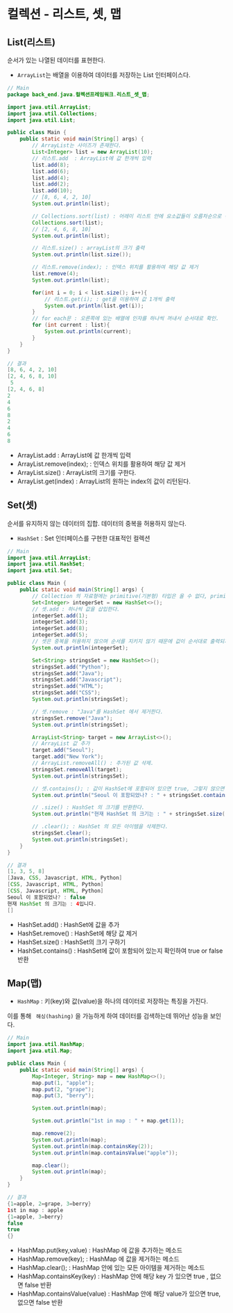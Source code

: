 # 컬렉션 - 리스트, 셋, 맵 
## List(리스트)
순서가 있는 나열된 데이터를 표현한다.
- ```ArrayList```는 배열을 이용하여 데이터를 저장하는 List 인터페이스다.
```java
// Main
package back_end.java.컬렉션프레임워크.리스트_셋_맵;

import java.util.ArrayList;
import java.util.Collections;
import java.util.List;

public class Main {
    public static void main(String[] args) {
        // ArrayList는 사이즈가 존재한다.
        List<Integer> list = new ArrayList(10);
        // 리스트.add  : ArrayList에 값 한개씩 입력
        list.add(8);
        list.add(6);
        list.add(4);
        list.add(2);
        list.add(10);
        // [8, 6, 4, 2, 10]
        System.out.println(list);

        // Collections.sort(list) : 어레이 리스트 안에 요소값들이 오름차순으로 정렬 ㅡ 내림차순 존재
        Collections.sort(list);
        // [2, 4, 6, 8, 10]
        System.out.println(list);

        // 리스트.size() : arrayList의 크기 출력
        System.out.println(list.size());

        // 리스트.remove(index); : 인덱스 위치를 활용하여 해당 값 제거
        list.remove(4);
        System.out.println(list);

        for(int i = 0; i < list.size(); i++){
            // 리스트.get(i); : get을 이용하여 값 1개씩 출력
            System.out.println(list.get(i));
        }
        // for each문 : 오른쪽에 있는 배열에 인자를 하나씩 꺼내서 순서대로 확인.
        for (int current : list){
            System.out.println(current);
        }
    }
}

// 결과
[8, 6, 4, 2, 10]
[2, 4, 6, 8, 10]
 5
[2, 4, 6, 8]
2
4
6
8
2
4
6
8
```
- ArrayList.add  : ArrayList에 값 한개씩 입력
- ArrayList.remove(index); : 인덱스 위치를 활용하여 해당 값 제거
- ArrayList.size() : ArrayList의 크기를 구한다.
- ArrayList.get(index) : ArrayList의 원하는 index의 값이 리턴된다.

## Set(셋)
순서를 유지하지 않는 데이터의 집합. 데이터의 중복을 허용하지 않는다.
- ```HashSet``` : Set 인터페이스를 구현한 대표적인 컬렉션
```java
// Main
import java.util.ArrayList;
import java.util.HashSet;
import java.util.Set;

public class Main {
    public static void main(String[] args) {
        // Collection 의 자료형에는 primitive(기본형) 타입은 올 수 없다, primitive 타입에 해당하는 class 가 존재하니 그것을 사용할 것
        Set<Integer> integerSet = new HashSet<>();
        // 셋.add : 하나씩 값을 삽입한다.
        integerSet.add(1);
        integerSet.add(3);
        integerSet.add(8);
        integerSet.add(5);
        // 셋은 중복을 허용하지 않으며 순서를 지키지 않기 때문에 값이 순서대로 출력되지 않는다.
        System.out.println(integerSet);

        Set<String> stringsSet = new HashSet<>();
        stringsSet.add("Python");
        stringsSet.add("Java");
        stringsSet.add("Javascript");
        stringsSet.add("HTML");
        stringsSet.add("CSS");
        System.out.println(stringsSet);

        // 셋.remove : "Java"를 HashSet 에서 제거한다.
        stringsSet.remove("Java");
        System.out.println(stringsSet);

        ArrayList<String> target = new ArrayList<>();
        // ArrayList 값 추가 
        target.add("Seoul");
        target.add("New York");
        // ArrayList.removeAll() : 추가된 값 삭제.
        stringsSet.removeAll(target);
        System.out.println(stringsSet);

        // 셋.contains(); : 값이 HashSet에 포함되어 있으면 true, 그렇지 않으면 false 를 반환한다.
        System.out.println("Seoul 이 포함되었나? : " + stringsSet.contains("Seoul"));

        // .size() : HashSet 의 크기를 반환한다.
        System.out.println("현재 HashSet 의 크기는 : " + stringsSet.size() + "입니다.");

        // .clear(); : HashSet 의 모든 아이템을 삭제한다.
        stringsSet.clear();
        System.out.println(stringsSet);
    }
}

// 결과
[1, 3, 5, 8]
[Java, CSS, Javascript, HTML, Python]
[CSS, Javascript, HTML, Python]
[CSS, Javascript, HTML, Python]
Seoul 이 포함되었나? : false
현재 HashSet 의 크기는 : 4입니다.
[]
```
- HashSet.add() : HashSet에 값을 추가
- HashSet.remove() : HashSet에 해당 값 제거
- HashSet.size() : HashSet의 크기 구하기
- HashSet.contains() : HashSet에 값이 포함되어 있는지 확인하여 true or false 반환

## Map(맵)
- ```HashMap``` : 키(key)와 값(value)을 하나의 데이터로 저장하는 특징을 가진다.

이를 통해 ``` 해싱(hashing)``` 을 가능하게 하여 데이터를 검색하는데 뛰어난 성능을 보인다.
```java
// Main
import java.util.HashMap;
import java.util.Map;

public class Main {
    public static void main(String[] args) {
        Map<Integer, String> map = new HashMap<>();
        map.put(1, "apple");
        map.put(2, "grape");
        map.put(3, "berry");

        System.out.println(map);

        System.out.println("1st in map : " + map.get(1));

        map.remove(2);
        System.out.println(map);
        System.out.println(map.containsKey(2));
        System.out.println(map.containsValue("apple"));

        map.clear();
        System.out.println(map);
    }
}

// 결과
{1=apple, 2=grape, 3=berry}
1st in map : apple
{1=apple, 3=berry}
false
true
{}
```
- HashMap.put(key,value) : HashMap 에 값을 추가하는 메소드
- HashMap.remove(key); : HashMap 에 값을 제거하는 메소드
- HashMap.clear(); : HashMap 안에 있는 모든 아이템을 제거하는 메소드
- HashMap.containsKey(key) : HashMap 안에 해당 key 가 있으면 true , 없으면 false 반환
- HashMap.containsValue(value) : HashMap 안에 해당 value가 있으면 true,없으면 false 반환
